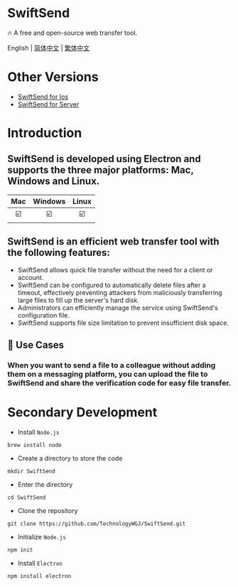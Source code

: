 # SwiftSend

🔥 A free and open-source web transfer tool.

English | [简体中文](./README_CH.md) | [繁体中文](./README_CH_Hant.md)

# Other Versions
- [SwiftSend for Ios](http://github.com/TechnologyWGJ/SwiftSend-for-ios)
- [SwiftSend for Server](https://github.com/TechnologyWGJ/SwiftSend-for-server)

# Introduction
## SwiftSend is developed using Electron and supports the three major platforms: Mac, Windows and Linux.

| Mac | Windows | Linux |
| :---: | :-------: | :-----: |
| ☑️ | ☑️ | ☑️ |

## SwiftSend is an efficient web transfer tool with the following features:
- SwiftSend allows quick file transfer without the need for a client or account.
- SwiftSend can be configured to automatically delete files after a timeout, effectively preventing attackers from maliciously transferring large files to fill up the server's hard disk.
- Administrators can efficiently manage the service using SwiftSend's configuration file.
- SwiftSend supports file size limitation to prevent insufficient disk space.

## 🔮 Use Cases
### When you want to send a file to a colleague without adding them on a messaging platform, you can upload the file to SwiftSend and share the verification code for easy file transfer.

# Secondary Development
- Install `Node.js`
```shell
brew install node
```
- Create a directory to store the code
```shell
mkdir SwiftSend
```
- Enter the directory
```shell
cd SwiftSend
```
- Clone the repository
```shell
git clone https://github.com/TechnologyWGJ/SwiftSend.git
```
- Initialize `Node.js`
```shell
npm init
```
- Install `Electron`
```shell
npm install electron
```
